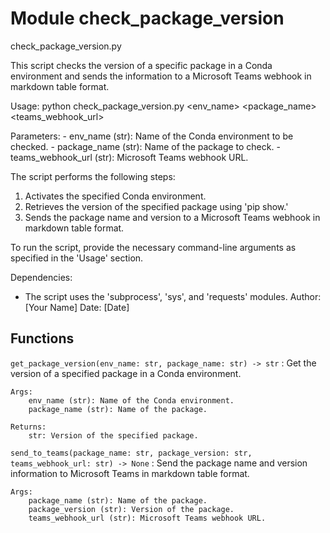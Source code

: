 Module check_package_version
============================

check_package_version.py

This script checks the version of a specific package in a Conda environment and sends the information to a Microsoft Teams webhook in markdown table format.

Usage:
    python check_package_version.py <env_name> <package_name> <teams_webhook_url>

Parameters:
    - env_name (str): Name of the Conda environment to be checked.
    - package_name (str): Name of the package to check.
    - teams_webhook_url (str): Microsoft Teams webhook URL.

The script performs the following steps:

1. Activates the specified Conda environment.
2. Retrieves the version of the specified package using 'pip show.'
3. Sends the package name and version to a Microsoft Teams webhook in markdown table format.

To run the script, provide the necessary command-line arguments as specified in the 'Usage' section.

Dependencies:

- The script uses the 'subprocess', 'sys', and 'requests' modules.
Author: [Your Name]
Date: [Date]

Functions
---------

`get_package_version(env_name: str, package_name: str) ‑> str`
:   Get the version of a specified package in a Conda environment.

    Args:
        env_name (str): Name of the Conda environment.
        package_name (str): Name of the package.

    Returns:
        str: Version of the specified package.

`send_to_teams(package_name: str, package_version: str, teams_webhook_url: str) ‑> None`
:   Send the package name and version information to Microsoft Teams in markdown table format.

    Args:
        package_name (str): Name of the package.
        package_version (str): Version of the package.
        teams_webhook_url (str): Microsoft Teams webhook URL.
